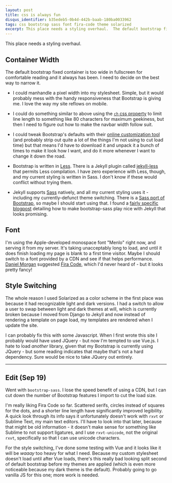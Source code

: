```yaml
---
layout: post
title: css is always fun
disqus_identifier: b35edeb5-0b4d-442b-baab-180ba0033962
tags: css bootstrap sass font fira-code theme solarized
excerpt: This place needs a styling overhaul.  The default bootstrap fixed container is too wide in fullscreen for comfortable reading and it always has been. I need to decide on the best way to narrow it.
---
```


This place needs a styling overhaul.

## Container Width

The default bootstrap fixed container is too wide in fullscreen for comfortable reading and it always has been. I need to decide on the best way to narrow it.

- I could manhandle a pixel width into my stylesheet.  Simple, but it would probably mess with the handy responsiveness that Bootstrap is giving me.  I love the way my site reflows on mobile.

- I could do something similar to above using the [`ch` css property](https://css-tricks.com/the-lengths-of-css/#article-header-id-11) to limit line length to something like 80 characters for maximum geekiness, but then I need to figure out how to make the navbar width follow suit.

- I could tweak Bootstrap's defaults with their [online customization tool](https://getbootstrap.com/customize) (and probably strip out quite a lot of the things I'm not using to cut load time) but that means I'd have to download it and unpack it a bunch of times to make it look how I want, and do it more whenever I want to change it down the road.

- Bootstrap is written in [Less](http://lesscss.org/).  There is a Jekyll plugin called [jekyll-less](https://rubygems.org/gems/jekyll-less) that permits Less compilation.  I have zero experience with Less, though, and my current styling is written in Sass.  I don't know if these would conflict without trying them.

- Jekyll supports [Sass](http://sass-lang.com/) natively, and all my current styling uses it - including my currently-defunct theme switching.  There is a [Sass port of Bootstrap](https://github.com/twbs/bootstrap-sass/tags), so maybe I should start using that.  I found a [fairly specific blogpost](http://veithen.github.io/2015/03/26/jekyll-bootstrap.html) detailing how to make bootstrap-sass play nice with Jekyll that looks promising.

## Font

I'm using the Apple-developed monospace font "Menlo" right now, and serving it from my server.  It's taking unacceptably long to load, and until it does finish loading my page is blank to a first time visitor.  Maybe I should switch to a font provided by a CDN and see if that helps performance.  [Daniel Morgan](http://danielmorgan.co.uk/) suggested [Fira Code](https://github.com/tonsky/FiraCode), which I'd never heard of - but it looks pretty fancy!

## Style Switching

The whole reason I used Solarized as a color scheme in the first place was because it had recognizable light and dark versions.  I had a switch to allow a user to swap between light and dark themes at will, which is currently broken because I moved from Django to Jekyll and now instead of rendering a template on page load, my templates are rendered when I update the site.

I can probably fix this with some Javascript.  When I first wrote this site I probably would have used JQuery - but now I'm tempted to use Vue.js.  I hate to load _another_ library, given that my Bootstrap is currently using JQuery - but some reading indicates that maybe that's not a hard dependency.  Sure would be nice to take JQuery out entirely.

- - -

## Edit (Sep 19)

Went with `bootstrap-sass`.  I lose the speed benefit of using a CDN, but I can cut down the number of Bootstrap features I import to cut the load size.

I'm really liking Fira Code so far.  Scattered serifs, circles instead of squares for the dots, and a shorter line length have significantly improved legibility.  A quick look through its info says it unfortunately doesn't work with `rxvt` or Sublime Text, my main text editors.  I'll have to look into that later, because that might be old information - it doesn't make sense for something like Sublime to not support ligatures, and I use `rxvt-unicode`, not the original `rxvt`, specifically so that I can use unicode characters.

For the style switching, I've done some testing with Vue and it looks like it will be _waaay_ too heavy for what I need.  Because my custom stylesheet doesn't load until after Vue loads, there's this really bad looking split second of default bootstrap before my themes are applied (which is even more noticeable because my dark theme is the default).  Probably going to go vanilla JS for this one; more work is needed.